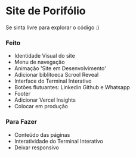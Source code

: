 # Site de Porifólio

Se sinta livre para explorar o código :)

### Feito
- Identidade Visual do site
- Menu de navegação
- Animação 'Site em Desenvolvimento'
- Adicionar biblitoeca Scrool Reveal
- Interface do Terminal Interativo
- Botões flutuantes: Linkedin Github e Whatsapp
- Footer 
- Adicionar Vercel Insights
- Colocar em produção

### Para Fazer
- Conteúdo das páginas
- Interatividade do Terminal Interativo
- Deixar responsivo 